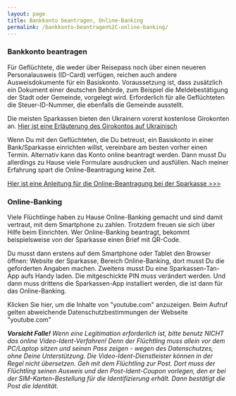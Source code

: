 ```yaml
---
layout: page
title: Bankkonto beantragen, Online-Banking
permalink: /bankkonto-beantragen%2C-online-banking/
---
```


### Bankkonto beantragen


Für Geflüchtete, die weder über Reisepass noch über einen neueren Personalausweis (ID\-Card) verfügen, reichen auch andere Ausweisdokumente für ein Basiskonto. Voraussetzung ist, dass zusätzlich ein Dokument einer deutschen Behörde, zum Beispiel die Meldebestätigung der Stadt oder Gemeinde, vorgelegt wird. Erforderlich für alle Geflüchteten die Steuer\-ID\-Nummer, die ebenfalls die Gemeinde ausstellt.



Die meisten Sparkassen bieten den Ukrainern vorerst kostenlose Girokonten an. [Hier ist eine Erläuterung des Girokontos auf Ukrainisch](/assets/copied-from-verwaltungsportal/girokonto_informationen_ukrainisch.pdf "Die meisten Sparkassen bieten den Ukrainern vorerst kostenlose Girokonten an. Hier ist eine Erläuterung des Girokontos auf Ukrainisch")



Wenn Du mit den Geflüchteten, die Du betreust, ein Basiskonto in einer Bank/Sparkasse einrichten willst, vereinbare am besten vorher einen Termin. Alternativ kann das Konto online beantragt werden. Dann musst Du allerdings zu Hause viele Formulare ausdrucken und ausfüllen. Nach meiner Erfahrung spart die Online\-Beantragung keine Zeit.


[Hier ist eine Anleitung für die Online\-Beantragung bei der Sparkasse \>\>\>](/assets/copied-from-verwaltungsportal/klickanleitung_kontoeroeffnung.pdf "Klickanleitung Kontoeröffnung")





### Online\-Banking


Viele Flüchtlinge haben zu Hause Online\-Banking gemacht und sind damit vertraut, mit dem Smartphone zu zahlen. Trotzdem freuen sie sich über Hilfe beim Einrichten. Wer Online\-Banking beantragt, bekommt beispielsweise von der Sparkasse einen Brief mit QR\-Code.



Du musst dann erstens auf dem Smartphone oder Tablet den Browser öffnen: Website der Sparkasse, Bereich Online\-Banking, dort musst Du die geforderten Angaben machen. Zweitens musst Du eine Sparkassen\-Tan\-App aufs Handy laden. Die mitgeschickte PIN muss verändert werden. Und dann muss drittens die Sparkassen\-App installiert werden, die ist dann für das Online\-Banking.



Klicken Sie hier, um die Inhalte von "youtube.com" anzuzeigen. Beim Aufruf gelten abweichende Datenschutzbestimmungen der Webseite "youtube.com"




***Vorsicht Falle!** Wenn eine Legitimation erforderlich ist, bitte benutz NICHT das online Video\-Ident\-Verfahren! Denn der Flüchtling muss allein vor dem PC/Laptop sitzen und seinen Pass zeigen \- wegen des Datenschutzes, ohne Deine Unterstützung. Die Video\-Ident\-Dienstleister können in der Regel nicht übersetzen. Geh mit dem Flüchtling zur Post. Dort muss der Flüchtling seinen Ausweis und den Post\-Ident\-Coupon vorlegen, den er bei der SIM\-Karten\-Bestellung für die Identifizierung erhält. Dann bestätigt die Post die Identität.*


